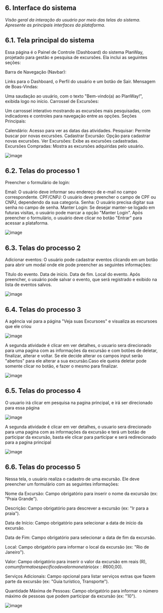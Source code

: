 
## 6. Interface do sistema

_Visão geral da interação do usuário por meio das telas do sistema. Apresente as principais interfaces da plataforma._

## 6.1. Tela principal do sistema

Essa página é o Painel de Controle (Dashboard) do sistema PlanWay, projetado para gestão e pesquisa de excursões. Ela inclui as seguintes seções:

Barra de Navegação (Navbar):

Links para o Dashboard, o Perfil do usuário e um botão de Sair.
Mensagem de Boas-Vindas:

Uma saudação ao usuário, com o texto "Bem-vindo(a) ao PlanWay!", exibida logo no início.
Carrossel de Excursões:

Um carrossel interativo mostrando as excursões mais pesquisadas, com indicadores e controles para navegação entre as opções.
Seções Principais:

Calendário: Acesso para ver as datas das atividades.
Pesquisar: Permite buscar por novas excursões.
Cadastrar Excursão: Opção para cadastrar novas excursões.
Ver Excursões: Exibe as excursões cadastradas.
Excursões Compradas: Mostra as excursões adquiridas pelo usuário.

![image](images/telaPrincipal.jpeg)


## 6.2. Telas do processo 1

Preencher o formulário de login:

Email: O usuário deve informar seu endereço de e-mail no campo correspondente.
CPF/CNPJ: O usuário deve preencher o campo de CPF ou CNPJ, dependendo da sua categoria.
Senha: O usuário precisa digitar sua senha no campo de senha.
Manter Login: Se desejar manter-se logado em futuras visitas, o usuário pode marcar a opção "Manter Login".
Após preencher o formulário, o usuário deve clicar no botão "Entrar" para acessar a plataforma.

![image](images/telaProcesso1.jpeg)


## 6.3. Telas do processo 2

Adicionar eventos: O usuário pode cadastrar eventos clicando em um botão para abrir um modal onde ele pode preencher as seguintes informações:

Título do evento.
Data de início.
Data de fim.
Local do evento. Após preencher, o usuário pode salvar o evento, que será registrado e exibido na lista de eventos salvos.

![image](images/telaProcesso2.jpeg)


## 6.4. Telas do processo 3

A agência vai para a página "Veja suas Excursoes" e visualiza as excursoes que ele criou

![image](images/Atividade1Processo3.jpeg)

A segunda atividade é clicar em ver detalhes, o usuario sera direcionado para uma pagina com as informações da excursão e com botões de deletar, finalizar, alterar e voltar. Se ele decide alterar os campos input serão "abertos" para ele alterar a sua excursão.Caso ele queira deletar pode somente clicar no botão, e fazer o mesmo para finalizar.

![image](images/Atividade2Processo3.jpeg)


## 6.5. Telas do processo 4

O usuario irá clicar em pesquisa na pagina principal, e irá ser direcionado para essa página

![image](images/Atividade1Processo4.jpeg)

A segunda atividade é clicar em ver detalhes, o usuario sera direcionado para uma pagina com as informações da excursão e terá um botão de participar da excursão, basta ele clicar para participar e será redirecionado para a pagina principal

![image](images/Atividade2Processo4.jpeg)


## 6.6. Telas do processo 5

Nessa tela, o usuário realiza o cadastro de uma excursão. Ele deve preencher um formulário com as seguintes informações:

Nome da Excursão: Campo obrigatório para inserir o nome da excursão (ex: "Praia Grande").

Descrição: Campo obrigatório para descrever a excursão (ex: "Ir para a praia").

Data de Início: Campo obrigatório para selecionar a data de início da excursão.

Data de Fim: Campo obrigatório para selecionar a data de fim da excursão.

Local: Campo obrigatório para informar o local da excursão (ex: "Rio de Janeiro").

Valor: Campo obrigatório para inserir o valor da excursão em reais (R$), com um formato específico de valor monetário (ex: R$600,00).

Serviços Adicionais: Campo opcional para listar serviços extras que fazem parte da excursão (ex: "Guia turístico, Transporte").

Quantidade Máxima de Pessoas: Campo obrigatório para informar o número máximo de pessoas que podem participar da excursão (ex: "10").

![image](images/telaProcesso5%20(2).jpeg)








